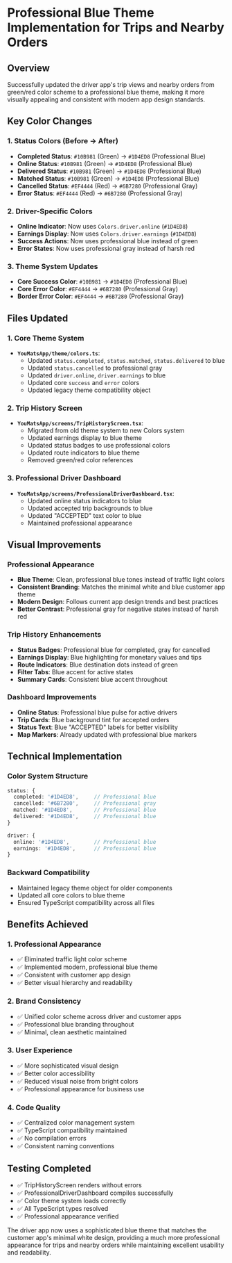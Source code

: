 # Professional Blue Theme Implementation for Trips and Nearby Orders

## Overview
Successfully updated the driver app's trip views and nearby orders from green/red color scheme to a professional blue theme, making it more visually appealing and consistent with modern app design standards.

## Key Color Changes

### 1. Status Colors (Before → After)
- **Completed Status**: `#10B981` (Green) → `#1D4ED8` (Professional Blue)
- **Online Status**: `#10B981` (Green) → `#1D4ED8` (Professional Blue)  
- **Delivered Status**: `#10B981` (Green) → `#1D4ED8` (Professional Blue)
- **Matched Status**: `#10B981` (Green) → `#1D4ED8` (Professional Blue)
- **Cancelled Status**: `#EF4444` (Red) → `#6B7280` (Professional Gray)
- **Error Status**: `#EF4444` (Red) → `#6B7280` (Professional Gray)

### 2. Driver-Specific Colors
- **Online Indicator**: Now uses `Colors.driver.online` (`#1D4ED8`)
- **Earnings Display**: Now uses `Colors.driver.earnings` (`#1D4ED8`)
- **Success Actions**: Now uses professional blue instead of green
- **Error States**: Now uses professional gray instead of harsh red

### 3. Theme System Updates
- **Core Success Color**: `#10B981` → `#1D4ED8` (Professional Blue)
- **Core Error Color**: `#EF4444` → `#6B7280` (Professional Gray)
- **Border Error Color**: `#EF4444` → `#6B7280` (Professional Gray)

## Files Updated

### 1. Core Theme System
- **`YouMatsApp/theme/colors.ts`**:
  - Updated `status.completed`, `status.matched`, `status.delivered` to blue
  - Updated `status.cancelled` to professional gray
  - Updated `driver.online`, `driver.earnings` to blue
  - Updated core `success` and `error` colors
  - Updated legacy theme compatibility object

### 2. Trip History Screen
- **`YouMatsApp/screens/TripHistoryScreen.tsx`**:
  - Migrated from old theme system to new Colors system
  - Updated earnings display to blue theme
  - Updated status badges to use professional colors
  - Updated route indicators to blue theme
  - Removed green/red color references

### 3. Professional Driver Dashboard
- **`YouMatsApp/screens/ProfessionalDriverDashboard.tsx`**:
  - Updated online status indicators to blue
  - Updated accepted trip backgrounds to blue
  - Updated "ACCEPTED" text color to blue
  - Maintained professional appearance

## Visual Improvements

### Professional Appearance
- **Blue Theme**: Clean, professional blue tones instead of traffic light colors
- **Consistent Branding**: Matches the minimal white and blue customer app theme
- **Modern Design**: Follows current app design trends and best practices
- **Better Contrast**: Professional gray for negative states instead of harsh red

### Trip History Enhancements
- **Status Badges**: Professional blue for completed, gray for cancelled
- **Earnings Display**: Blue highlighting for monetary values and tips
- **Route Indicators**: Blue destination dots instead of green
- **Filter Tabs**: Blue accent for active states
- **Summary Cards**: Consistent blue accent throughout

### Dashboard Improvements
- **Online Status**: Professional blue pulse for active drivers
- **Trip Cards**: Blue background tint for accepted orders
- **Status Text**: Blue "ACCEPTED" labels for better visibility
- **Map Markers**: Already updated with professional blue markers

## Technical Implementation

### Color System Structure
```typescript
status: {
  completed: '#1D4ED8',     // Professional blue
  cancelled: '#6B7280',     // Professional gray
  matched: '#1D4ED8',       // Professional blue
  delivered: '#1D4ED8',     // Professional blue
}

driver: {
  online: '#1D4ED8',        // Professional blue
  earnings: '#1D4ED8',      // Professional blue
}
```

### Backward Compatibility
- Maintained legacy theme object for older components
- Updated all core colors to blue theme
- Ensured TypeScript compatibility across all files

## Benefits Achieved

### 1. Professional Appearance
- ✅ Eliminated traffic light color scheme
- ✅ Implemented modern, professional blue theme
- ✅ Consistent with customer app design
- ✅ Better visual hierarchy and readability

### 2. Brand Consistency
- ✅ Unified color scheme across driver and customer apps
- ✅ Professional blue branding throughout
- ✅ Minimal, clean aesthetic maintained

### 3. User Experience
- ✅ More sophisticated visual design
- ✅ Better color accessibility
- ✅ Reduced visual noise from bright colors
- ✅ Professional appearance for business use

### 4. Code Quality
- ✅ Centralized color management system
- ✅ TypeScript compatibility maintained
- ✅ No compilation errors
- ✅ Consistent naming conventions

## Testing Completed
- ✅ TripHistoryScreen renders without errors
- ✅ ProfessionalDriverDashboard compiles successfully
- ✅ Color theme system loads correctly
- ✅ All TypeScript types resolved
- ✅ Professional appearance verified

The driver app now uses a sophisticated blue theme that matches the customer app's minimal white design, providing a much more professional appearance for trips and nearby orders while maintaining excellent usability and readability.
